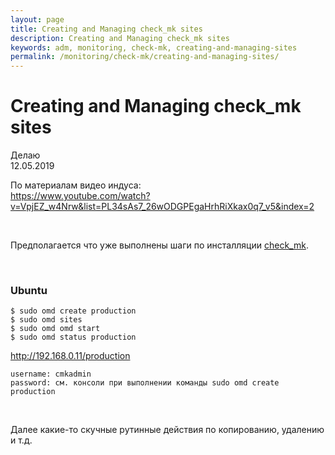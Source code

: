 ```yaml
---
layout: page
title: Creating and Managing check_mk sites
description: Creating and Managing check_mk sites
keywords: adm, monitoring, check-mk, creating-and-managing-sites
permalink: /monitoring/check-mk/creating-and-managing-sites/
---
```


# Creating and Managing check_mk sites

Делаю  
12.05.2019

По материалам видео индуса:  
https://www.youtube.com/watch?v=VpjEZ_w4Nrw&list=PL34sAs7_26wODGPEgaHrhRiXkax0q7_v5&index=2

<br/>

Предполагается что уже выполнены шаги по инсталляции <a href="/monitoring/check-mk/setup/">check_mk</a>.

<br/>

### Ubuntu

    $ sudo omd create production
    $ sudo omd sites
    $ sudo omd omd start
    $ sudo omd status production

http://192.168.0.11/production

    username: cmkadmin
    password: см. консоли при выполнении команды sudo omd create production

<br/>

Далее какие-то скучные рутинные действия по копированию, удалению и т.д.
